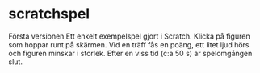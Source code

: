# scratchspel
Första versionen
Ett enkelt exempelspel gjort i Scratch. Klicka på figuren som hoppar runt på skärmen. 
Vid en träff fås en poäng, ett litet ljud hörs och figuren minskar i storlek.
Efter en viss tid (c:a 50 s) är spelomgången slut.
